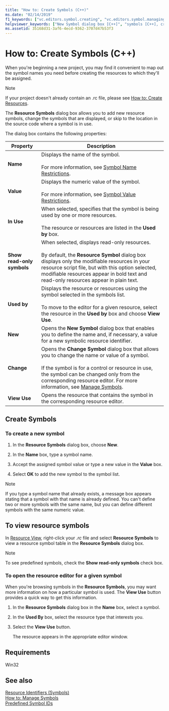```yaml
---
title: "How to: Create Symbols (C++)"
ms.date: "02/14/2019"
f1_keywords: ["vc.editors.symbol.creating", "vc.editors.symbol.managing", "vc.editors.resourcesymbols", "vc.editors.symbol.resource"]
helpviewer_keywords: ["New Symbol dialog box [C++]", "symbols [C++], creating", "resources [C++], viewing", "resource symbols", "symbols [C++], viewing", "New Symbol dialog box [C++]", "Resource Symbols dialog box [C++]", "Change Symbol dialog box [C++]", "resource symbols", "View Use button", "resource editors [C++], resource symbols"]
ms.assetid: 35168d31-3af6-4ecd-9362-3707d47b53f3
---
```

# How to: Create Symbols (C++)

When you're beginning a new project, you may find it convenient to map out the symbol names you need before creating the resources to which they'll be assigned.

> [!NOTE]
> If your project doesn't already contain an .rc file, please see [How to: Create Resources](../windows/how-to-create-a-resource-script-file.md).

The **Resource Symbols** dialog box allows you to add new resource symbols, change the symbols that are displayed, or skip to the location in the source code where a symbol is in use.

The dialog box contains the following properties:

|Property|Description|
|--------------------------|------------------------------------------|
|**Name**|Displays the name of the symbol.<br/><br/>For more information, see [Symbol Name Restrictions](../windows/symbol-name-restrictions.md).|
|**Value**|Displays the numeric value of the symbol.<br/><br/>For more information, see [Symbol Value Restrictions](../windows/symbol-value-restrictions.md).|
|**In Use**|When selected, specifies that the symbol is being used by one or more resources.<br/><br/>The resource or resources are listed in the **Used by** box.|
|**Show read-only symbols**|When selected, displays read-only resources.<br/><br/>By default, the **Resource Symbol** dialog box displays only the modifiable resources in your resource script file, but with this option selected, modifiable resources appear in bold text and read-only resources appear in plain text.|
|**Used by**|Displays the resource or resources using the symbol selected in the symbols list.<br/><br/>To move to the editor for a given resource, select the resource in the **Used by** box and choose **View Use**.|
|**New**|Opens the **New Symbol** dialog box that enables you to define the name and, if necessary, a value for a new symbolic resource identifier.|
|**Change**|Opens the **Change Symbol** dialog box that allows you to change the name or value of a symbol.<br/><br/>If the symbol is for a control or resource in use, the symbol can be changed only from the corresponding resource editor. For more information, see [Manage Symbols](../windows/changing-unassigned-symbols.md).|
|**View Use**|Opens the resource that contains the symbol in the corresponding resource editor.|

## Create Symbols

### To create a new symbol

1. In the **Resource Symbols** dialog box, choose **New**.

1. In the **Name** box, type a symbol name.

1. Accept the assigned symbol value or type a new value in the **Value** box.

1. Select **OK** to add the new symbol to the symbol list.

> [!NOTE]
> If you type a symbol name that already exists, a message box appears stating that a symbol with that name is already defined. You can't define two or more symbols with the same name, but you can define different symbols with the same numeric value.

## To view resource symbols

In [Resource View](how-to-create-a-resource-script-file.md#create-resources), right-click your *.rc* file and select **Resource Symbols** to view a resource symbol table in the **Resource Symbols** dialog box.

> [!NOTE]
> To see predefined symbols, check the **Show read-only symbols** check box.

### To open the resource editor for a given symbol

When you're browsing symbols in the **Resource Symbols**, you may want more information on how a particular symbol is used. The **View Use** button provides a quick way to get this information.

1. In the **Resource Symbols** dialog box in the **Name** box, select a symbol.

1. In the **Used By** box, select the resource type that interests you.

1. Select the **View Use** button.

   The resource appears in the appropriate editor window.

## Requirements

Win32

## See also

[Resource Identifiers (Symbols)](../windows/symbols-resource-identifiers.md)<br/>
[How to: Manage Symbols](../windows/changing-a-symbol-or-symbol-name-id.md)<br/>
[Predefined Symbol IDs](../windows/predefined-symbol-ids.md)<br/>
